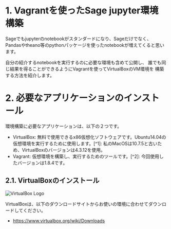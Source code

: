 # 1. Vagrantを使ったSage jupyter環境構築

Sageでもjupyterのnotebookがスタンダードになり、Sageだけでなく、
Pandasやtheano等のpythonパッケージを使ったnotebookが増えてくると思います。

自分の紹介するnotebookを実行するのに必要な環境も含めて公開し、
誰でも同じ結果を得ることができるようにVagrantを使ってVirtualBoxのVM環境を
構築する方法を紹介します。

# 2. 必要なアプリケーションのインストール

環境構築に必要なアプリケーションは、以下の２つです。
- VirtualBox: 無料で使用できるx86仮想化ソフトウェアです。Ubuntu14.04の仮想環境を実行するために使用します。[^1]: 私のMacOSは10.7.5と古いため、VirtualBoxのバージョンは4.3.12を使用。
- Vagrant: 仮想環境を構築し、実行するためのツールです。[^2]: 今回使用したバージョンは1.8.4です。

## 2.1. VirtualBoxのインストール
![VirtualBox Logo](https://www.virtualbox.org/graphics/vbox_logo2_gradient.png "VirtualBox Logo")

VirtualBoxは、以下のダウンロードサイトからお使いの環境に合わせてダウンロードしてください。
- https://www.virtualbox.org/wiki/Downloads

